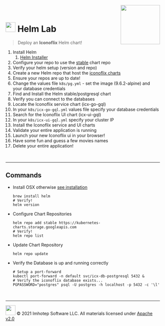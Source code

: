 <img src="../assets/k8sland.png" align="right" width="128" height="auto"/>

<br/>

# <img src="../assets/lab.png" width="32" height="auto"/> Helm Lab

> Deploy an **Iconoflix** Helm chart!

1. Install Helm
   1. [Helm Installer](https://github.com/kubernetes/helm/releases)
2. Configure your repo to use the [stable](https://kubernetes-charts.storage.googleapis.com) chart repo
3. Verify your helm setup (version and repo)
4. Create a new Helm repo that host the [iconoflix charts](https://imhotepio.github.io/iconoflix-charts)
5. Ensure your repos are up to date!
6. Change the values file `k8s/pg.yml` - set the image (9.6.2-alpine) and your database credentials
7. Find and Install the Helm stable/postgresql chart
8. Verify you can connect to the databases
9. Locate the Iconoflix service chart (icx-go-gql)
10. In your `k8s/icx-go-gql.yml` values file specify your database credentials
11. Search for the Iconoflix UI chart (icx-ui-gql)
12. In your `k8s/icx-ui-gql.yml` specify your cluster IP
13. Install the Iconoflix service and UI charts
14. Validate your entire application is running
15. Launch your new Iconoflix ui in your browser!
16. Have some fun and guess a few movies names
17. Delete your entire application!

<br/>

---

## Commands

- Install OSX otherwise [see installation](https://helm.sh/docs/intro/install)

  ```shell
  brew install helm
  # Verify!
  helm version
  ```

- Configure Chart Repositories

  ```shell
  helm repo add stable https://kubernetes-charts.storage.googleapis.com
  # Verify!
  helm repo list
  ```

- Update Chart Repository

  ```shell
  helm repo update
  ```

- Verify the Database is up and running correctly

  ```shell
  # Setup a port-forward
  kubectl port-forward -n default svc/icx-db-postgresql 5432 &
  # Verify the iconoflix database exists...
  PGPASSWORD="postgres" psql -U postgres -h localhost -p 5432 -c '\l'
  ```

<br/>

---
<img src="../assets/imhotep_logo.png" width="32" height="auto"/> © 2021 Imhotep Software LLC.
All materials licensed under [Apache v2.0](http://www.apache.org/licenses/LICENSE-2.0)